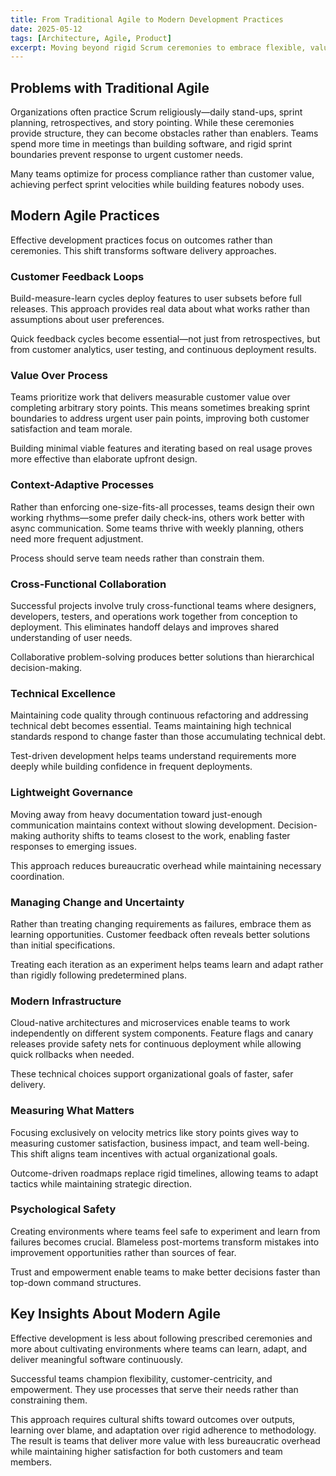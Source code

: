 ```yaml
---
title: From Traditional Agile to Modern Development Practices
date: 2025-05-12
tags: [Architecture, Agile, Product]
excerpt: Moving beyond rigid Scrum ceremonies to embrace flexible, value-driven development that delivers measurable results.
---
```


## Problems with Traditional Agile

Organizations often practice Scrum religiously—daily stand-ups, sprint planning, retrospectives, and story pointing. While these ceremonies provide structure, they can become obstacles rather than enablers. Teams spend more time in meetings than building software, and rigid sprint boundaries prevent response to urgent customer needs.

Many teams optimize for process compliance rather than customer value, achieving perfect sprint velocities while building features nobody uses.

## Modern Agile Practices

Effective development practices focus on outcomes rather than ceremonies. This shift transforms software delivery approaches.

### Customer Feedback Loops

Build-measure-learn cycles deploy features to user subsets before full releases. This approach provides real data about what works rather than assumptions about user preferences.

Quick feedback cycles become essential—not just from retrospectives, but from customer analytics, user testing, and continuous deployment results.

### Value Over Process

Teams prioritize work that delivers measurable customer value over completing arbitrary story points. This means sometimes breaking sprint boundaries to address urgent user pain points, improving both customer satisfaction and team morale.

Building minimal viable features and iterating based on real usage proves more effective than elaborate upfront design.

### Context-Adaptive Processes

Rather than enforcing one-size-fits-all processes, teams design their own working rhythms—some prefer daily check-ins, others work better with async communication. Some teams thrive with weekly planning, others need more frequent adjustment.

Process should serve team needs rather than constrain them.

### Cross-Functional Collaboration

Successful projects involve truly cross-functional teams where designers, developers, testers, and operations work together from conception to deployment. This eliminates handoff delays and improves shared understanding of user needs.

Collaborative problem-solving produces better solutions than hierarchical decision-making.

### Technical Excellence

Maintaining code quality through continuous refactoring and addressing technical debt becomes essential. Teams maintaining high technical standards respond to change faster than those accumulating technical debt.

Test-driven development helps teams understand requirements more deeply while building confidence in frequent deployments.

### Lightweight Governance

Moving away from heavy documentation toward just-enough communication maintains context without slowing development. Decision-making authority shifts to teams closest to the work, enabling faster responses to emerging issues.

This approach reduces bureaucratic overhead while maintaining necessary coordination.

### Managing Change and Uncertainty

Rather than treating changing requirements as failures, embrace them as learning opportunities. Customer feedback often reveals better solutions than initial specifications.

Treating each iteration as an experiment helps teams learn and adapt rather than rigidly following predetermined plans.

### Modern Infrastructure

Cloud-native architectures and microservices enable teams to work independently on different system components. Feature flags and canary releases provide safety nets for continuous deployment while allowing quick rollbacks when needed.

These technical choices support organizational goals of faster, safer delivery.

### Measuring What Matters

Focusing exclusively on velocity metrics like story points gives way to measuring customer satisfaction, business impact, and team well-being. This shift aligns team incentives with actual organizational goals.

Outcome-driven roadmaps replace rigid timelines, allowing teams to adapt tactics while maintaining strategic direction.

### Psychological Safety

Creating environments where teams feel safe to experiment and learn from failures becomes crucial. Blameless post-mortems transform mistakes into improvement opportunities rather than sources of fear.

Trust and empowerment enable teams to make better decisions faster than top-down command structures.

## Key Insights About Modern Agile

Effective development is less about following prescribed ceremonies and more about cultivating environments where teams can learn, adapt, and deliver meaningful software continuously.

Successful teams champion flexibility, customer-centricity, and empowerment. They use processes that serve their needs rather than constraining them.

This approach requires cultural shifts toward outcomes over outputs, learning over blame, and adaptation over rigid adherence to methodology. The result is teams that deliver more value with less bureaucratic overhead while maintaining higher satisfaction for both customers and team members.
